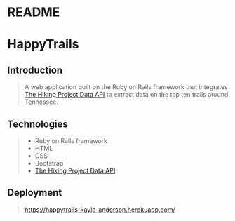 # README

# HappyTrails

## Introduction

> A web application built on the Ruby on Rails framework that integrates [The Hiking Project Data API](https://www.hikingproject.com/data) to extract data on the top ten trails around Tennessee.  

## Technologies

> * Ruby on Rails framework
> * HTML
> * CSS
> * Bootstrap
> * [The Hiking Project Data API](https://www.hikingproject.com/data)

## Deployment

> https://happytrails-kayla-anderson.herokuapp.com/